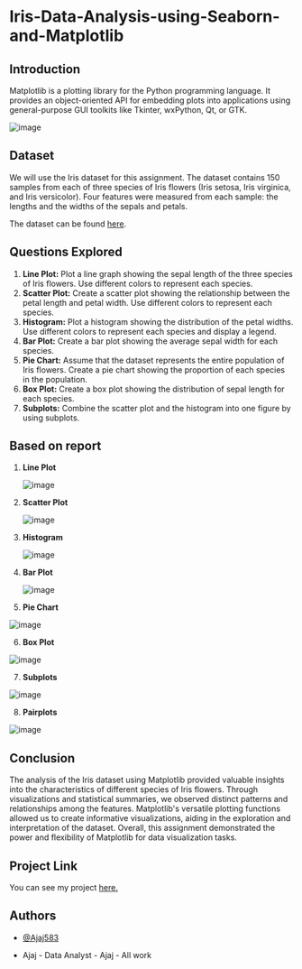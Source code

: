 # Iris-Data-Analysis-using-Seaborn-and-Matplotlib
                    

## Introduction

Matplotlib is a plotting library for the Python programming language. It provides an object-oriented API for embedding plots into applications using general-purpose GUI toolkits like Tkinter, wxPython, Qt, or GTK.

![image](https://github.com/Ajaj583/Iris-Data-Analysis-using-Seaborn-and-Matplotlib/assets/158480555/d5504af9-4894-49f7-9ab9-2f8a1c5910bf)


## Dataset

We will use the Iris dataset for this assignment. The dataset contains 150 samples from each of three species of Iris flowers (Iris setosa, Iris virginica, and Iris versicolor). Four features were measured from each sample: the lengths and the widths of the sepals and petals.

The dataset can be found [here](https://www.kaggle.com/datasets/vikrishnan/boston-house-prices).

## Questions Explored

1. **Line Plot:** Plot a line graph showing the sepal length of the three species of Iris flowers. Use different colors to represent each species.
2. **Scatter Plot:** Create a scatter plot showing the relationship between the petal length and petal width. Use different colors to represent each species.
3. **Histogram:** Plot a histogram showing the distribution of the petal widths. Use different colors to represent each species and display a legend.
4. **Bar Plot:** Create a bar plot showing the average sepal width for each species.
5. **Pie Chart:** Assume that the dataset represents the entire population of Iris flowers. Create a pie chart showing the proportion of each species in the population.
6. **Box Plot:** Create a box plot showing the distribution of sepal length for each species.
7. **Subplots:** Combine the scatter plot and the histogram into one figure by using subplots.

## Based on report 

1. **Line Plot**

   ![image](https://github.com/Ajaj583/Iris-Data-Analysis-using-Seaborn-and-Matplotlib/assets/158480555/de6223de-8da8-4432-8aaf-ca7bfac89496)


3. **Scatter Plot**

   ![image](https://github.com/Ajaj583/Iris-Data-Analysis-using-Seaborn-and-Matplotlib/assets/158480555/79d517c7-3b8d-4d43-a477-160a557bb705)


4. **Histogram**

   ![image](https://github.com/Ajaj583/Iris-Data-Analysis-using-Seaborn-and-Matplotlib/assets/158480555/5e1fa3bd-ee9b-461d-a391-e129b36c0f63)


4. **Bar Plot**

   ![image](https://github.com/Ajaj583/Iris-Data-Analysis-using-Seaborn-and-Matplotlib/assets/158480555/0e5f1ec5-d393-485e-8736-3fa54545fc34)

6. **Pie Chart**

![image](https://github.com/Ajaj583/Iris-Data-Analysis-using-Seaborn-and-Matplotlib/assets/158480555/a85646d6-17da-4beb-b251-21985fc023f2)


6. **Box Plot**

![image](https://github.com/Ajaj583/Iris-Data-Analysis-using-Seaborn-and-Matplotlib/assets/158480555/6159b670-67c7-4b50-b12d-0c83876bc6de)


7. **Subplots**

![image](https://github.com/Ajaj583/Iris-Data-Analysis-using-Seaborn-and-Matplotlib/assets/158480555/e825b89b-0a50-48e8-8c78-a7beabc9ba3b)

8.  **Pairplots**

![image](https://github.com/Ajaj583/Iris-Data-Analysis-using-Seaborn-and-Matplotlib/assets/158480555/ffdf153c-a131-49b3-8791-6a0fbfb41fac)

## Conclusion
The analysis of the Iris dataset using Matplotlib provided valuable insights into the characteristics of different species of Iris flowers. Through visualizations and statistical summaries, we observed distinct patterns and relationships among the features. Matplotlib's versatile plotting functions allowed us to create informative visualizations, aiding in the exploration and interpretation of the dataset. Overall, this assignment demonstrated the power and flexibility of Matplotlib for data visualization tasks.
## Project Link 

You can see my project [here.](https://github.com/Ajaj583/Iris-Data-Analysis-using-Seaborn-and-Matplotlib/blob/main/Iris_Dataset_Analysis%20Using%20seabon%20and%20matplotlib.ipynb)
## Authors

- [@Ajaj583](https://github.com/Ajaj583)

- Ajaj - Data Analyst - Ajaj - All work
